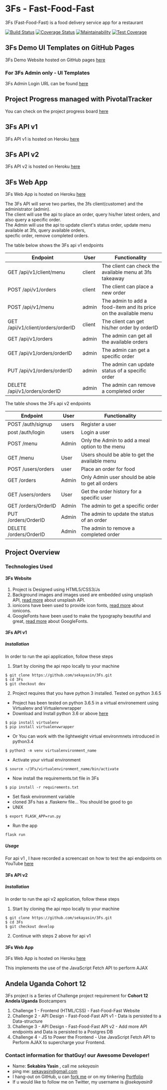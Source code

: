 
# 3Fs - Fast-Food-Fast
3Fs (Fast-Food-Fast) is a food delivery service app for a restaurant

[![Build Status](https://travis-ci.org/sekayasin/3Fs.svg?branch=3fs-react-fe)](https://travis-ci.org/sekayasin/3Fs)
[![Coverage Status](https://coveralls.io/repos/github/sekayasin/3Fs/badge.svg?branch=3fs-react-fe)](https://coveralls.io/github/sekayasin/3Fs?branch=3fs-react-fe)
[![Maintainability](https://api.codeclimate.com/v1/badges/265ca6d8e55d6437cffa/maintainability)](https://codeclimate.com/github/sekayasin/3Fs/maintainability)
[![Test Coverage](https://api.codeclimate.com/v1/badges/265ca6d8e55d6437cffa/test_coverage)](https://codeclimate.com/github/sekayasin/3Fs/test_coverage)

## 3Fs Demo UI Templates on GitHub Pages
3Fs Demo Website hosted on GitHub pages <a href="https://sekayasin.github.io/3Fs/UI">here</a>
### For 3Fs Admin only - UI Templates
3Fs Admin Login URL can be found <a href="https://sekayasin.github.io/3Fs/UI/admin.html">here</a>

## Project Progress managed with PivotalTracker 
You can check on the project progress board <a href="https://www.pivotaltracker.com/n/projects/2195804">here</a>

## 3Fs API v1
3Fs API v1 is hosted on Heroku <a href="https://sekayasin-3fs-api.herokuapp.com/">here</a>

## 3Fs API v2
3Fs API v2 is hosted on Heroku [here](https://sekayasin-3fs-apiv2.herokuapp.com)

## 3Fs Web App
3Fs Web App is hosted on Heroku [here](https://sekayasin-3fs-webapp.herokuapp.com)

The 3Fs API will serve two parties, the 3fs client(customer) and the administrator (admin).\
The client will use the api to place an order, query his/her latest orders, and also query a specific order.\
The Admin will use the api to update client's status order, update menu available at 3fs, query available orders,\
specfic order, remove completed orders.
 
The table below shows the 3Fs api v1 endpoints

| Endpoint | User | Functionality |
| --- | --- | --- |
| GET /api/v1/client/menu | client | The client can check the available menu at 3fs takeaway |
| POST /api/v1/orders | client | The client can place a new order |
| POST /api/v1/menu | admin | The admin to add a food-item and its price on the available menu |
| GET /api/v1/client/orders/orderID | client | The client can get his/her order by orderID |
| GET /api/v1/orders | admin | The admin can get all the available orders |
| GET /api/v1/orders/orderID | admin | The admin can get a specific order |
| PUT /api/v1/orders/orderID | admin | The admin can update status of a specific order |
| DELETE /api/v1/orders/orderID | admin | The admin can remove a completed order |

The table shows the 3Fs api v2 endpoints

| Endpoint | User | Functionality |
| --- | --- | --- |
| POST /auth/signup | users | Register a user |
| post /auth/login | users | Login a user |
| POST /menu | Admin | Only the Admin to add a meal option to the menu |
| GET /menu | User | Users should be able to get the available menu |
| POST /users/orders | user | Place an order for food |
| GET /orders | Admin | Only Admin user should be able to get all orders |
| GET /users/orders | User | Get the order history for a specific user |
| GET /orders/OrderID | Admin | The admin to get a specific order |
| PUT /orders/OrderID | Admin | The admin to update the status of an order |
| DELETE /orders/OrderID | Admin | The admin to remove a completed order |
   
## Project Overview
### Technologies Used
#### 3Fs Website
1. Project is Designed using HTML5/CSS3/Js
2. Background images and images used are embedded using unsplash API, <a href="https://source.unsplash.com/">read more</a> about unsplash API.
3. ionicons have been used to provide icon fonts, <a href="https://ionicons.com/">read more</a> about ionicons.
4. GoogleFonts have been used to make the typography beautiful and great, <a href="https://fonts.google.com/">read more</a> about GoogleFonts. 

#### 3Fs API v1
##### Installation
In order to run the api application, follow these steps
1. Start by cloning the api repo locally to your machine
```
$ git clone https://github.com/sekayasin/3Fs.git
$ cd 3Fs
$ git checkout dev
```
2. Project requires that you have python 3 installed. Tested on python 3.6.5
- Project has been tested on python 3.6.5 in a virtual environement using Virtualenv and Virtualenvwrapper
- Download and Install python 3.6 or above [here](https://www.python.org/downloads/)
```
$ pip install virtualenv
$ pip install virtualenvwrapper
```
- Or You can work with the lightweight virtual environmnets introduced in python3.4
```
$ python3 -m venv virtualenvironment_name
```
- Activate your virtual environment
```
$ source ~/3Fs/virtualenvironment_name/bin/activate
```
- Now install the requirements.txt file in 3Fs
```
$ pip install -r requirements.txt
```
- Set flask environment variable
- cloned 3Fs has a .flaskenv file... You should be good to go
- UNIX
```
$ export FLASK_APP=run.py
```
- Run the app
```
flask run
``` 
##### Usage
For api v1 , I have recorded a screencast on how to test the api endpoints on YouTube [here](https://www.youtube.com/watch?v=lGi0FNqr_Ps)

#### 3Fs API v2
##### Installation
In order to run the api v2 application, follow these steps
1. Start by cloning the api repo locally to your machine
```
$ git clone https://github.com/sekayasin/3Fs.git
$ cd 3Fs
$ git checkout develop
```
2. Continue with steps 2 above for api v1

#### 3Fs Web App
3Fs Web App is hosted on Heroku [here](https://sekayasin-3fs-webapp.herokuapp.com)

This implements the use of the JavaScript Fetch API to perform AJAX

## Andela Uganda Cohort 12
3Fs project is a Series of Challenge project requirement for **Cohort 12 Andela Uganda** Bootcampers
1. Challenge 1 - Frontend (HTML/CSS) - Fast-Food-Fast Website
2. Challenge 2 - API Design - Fast-Food-Fast API v1 - Data is persisted to a Data-structure
3. Challenge 3 - API Design - Fast-Food-Fast API v2 - Add more API endpoints and Data is persisted to a Postgres DB
4. Challenge 4 - JS to Power the Frontend - Use JavaScript Fetch API to Perform AJAX to supercharge your Frontend.

### Contact information for thatGuy! our Awesome Developer!
- Name: **Sekabira Yasin** , call me *sekayasin*
- ping me: sekayasin@gmail.com
- I hang-out on GitHub, u can <a href="https://github.com/sekayasin">fork me</a> or on my tinkering <a href="https://sekayasin.me/">Portfolio</a>
- If u would like to follow me on Twitter, my username is *@sekayasin9*
